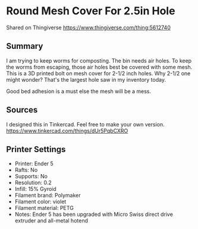 # Round Mesh Cover For 2.5in Hole

Shared on Thingiverse https://www.thingiverse.com/thing:5612740

## Summary

I am trying to keep worms for composting. The bin needs air holes. To keep the worms from escaping, those air holes best be covered with some mesh. This is a 3D printed bolt on mesh cover for 2-1/2 inch holes. Why 2-1/2 one might wonder? That's the largest hole saw in my inventory today.

Good bed adhesion is a must else the mesh will be a mess.

## Sources

I designed this in Tinkercad. Feel free to make your own version.
https://www.tinkercad.com/things/dUr5PqbCXRO

## Printer Settings

- Printer: Ender 5
- Rafts: No
- Supports: No
- Resolution: 0.2
- Infill: 15% Gyroid
- Filament brand: Polymaker
- Filament color: violet
- Filament material: PETG
- Notes: Ender 5 has been upgraded with Micro Swiss direct drive extruder and all-metal hotend
